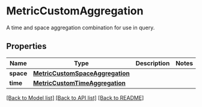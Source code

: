 # MetricCustomAggregation

A time and space aggregation combination for use in query.

## Properties

| Name      | Type                                                                | Description | Notes |
| --------- | ------------------------------------------------------------------- | ----------- | ----- |
| **space** | [**MetricCustomSpaceAggregation**](MetricCustomSpaceAggregation.md) |             |
| **time**  | [**MetricCustomTimeAggregation**](MetricCustomTimeAggregation.md)   |             |

[[Back to Model list]](README.md#documentation-for-models) [[Back to API list]](README.md#documentation-for-api-endpoints) [[Back to README]](README.md)
